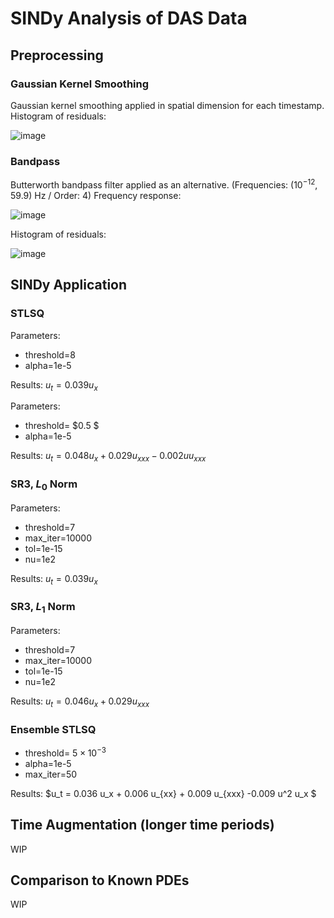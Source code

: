 # SINDy Analysis of DAS Data

## Preprocessing

### Gaussian Kernel Smoothing

Gaussian kernel smoothing applied in spatial dimension for each timestamp. Histogram of residuals:

![image](https://user-images.githubusercontent.com/29153183/211878785-4f7d0108-1e9a-4bc3-9e5c-da915fec4052.png)

### Bandpass

Butterworth bandpass filter applied as an alternative. (Frequencies: $( 10^{-12} ,59.9)$ Hz / Order: 4) Frequency response: 

![image](https://user-images.githubusercontent.com/29153183/211879641-1c8d71b9-de5b-4377-9df8-596dbbb56d11.png)

Histogram of residuals:

![image](https://user-images.githubusercontent.com/29153183/211879387-08b4951b-1322-4fe9-aafa-e69d90915b1f.png)


## SINDy Application

### STLSQ

Parameters:
*  threshold=8
*  alpha=1e-5

Results: $u_t = 0.039 u_x$

Parameters:
* threshold= $0.5 $
* alpha=1e-5

Results: $u_t = 0.048 u_{x} + 0.029 u_{xxx} -0.002 u u_{xxx}$

### SR3, $L_0$ Norm

Parameters:
*  threshold=7
*  max_iter=10000
*  tol=1e-15
*  nu=1e2

Results: $u_t = 0.039 u_x$

### SR3, $L_1$ Norm
Parameters:
*  threshold=7
*  max_iter=10000
*  tol=1e-15
*  nu=1e2

Results: $u_t = 0.046 u_x + 0.029 u_{xxx}$

### Ensemble STLSQ
* threshold= $5 \times 10^{-3}$
* alpha=1e-5
* max_iter=50

Results: $u_t = 0.036 u_x + 0.006 u_{xx} + 0.009 u_{xxx} -0.009 u^2 u_x $

## Time Augmentation (longer time periods)

WIP

## Comparison to Known PDEs

WIP
